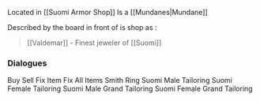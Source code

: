 Located in [[Suomi Armor Shop]]
Is a [[Mundanes|Mundane]]

Described by the board in front of is shop as :
> [[Valdemar]] - Finest jeweler of [[Suomi]]

### Dialogues

Buy
Sell
Fix Item
Fix All Items
Smith Ring
Suomi Male Tailoring
Suomi Female Tailoring
Suomi Male Grand Tailoring
Suomi Female Grand Tailoring